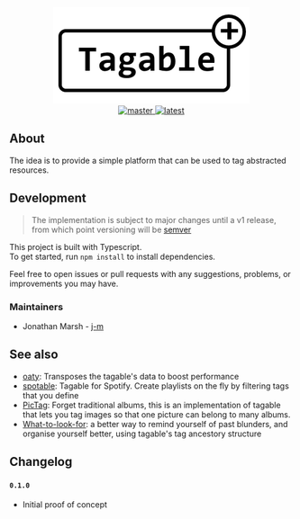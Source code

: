 <p align="center">
  <img src="./img/logo.png" alt="tagable"/>
  <br/>
  <a href="https://github.com/j-m/tagable/actions">
    <img src="https://github.com/j-m/tagable/workflows/master/badge.svg" alt="master"/>
  </a>
  <a href="https://github.com/j-m/tagable/actions">
    <img src="https://github.com/j-m/tagable/workflows/latest/badge.svg" alt="latest"/>
  </a>
</p>

## About

The idea is to provide a simple platform that can be used to tag abstracted resources.  

## Development

> The implementation is subject to major changes until a v1 release, from which point versioning will be [semver](https://semver.org)

This project is built with Typescript.  
To get started, run `npm install` to install dependencies.

Feel free to open issues or pull requests with any suggestions, problems, or improvements you may have.

### Maintainers

- Jonathan Marsh - [j-m](https://github.com/j-m)

## See also

- [oaty](https://github.com/jmsv/oaty): Transposes the tagable's data to boost performance
- [spotable](https://github.com/j-m/spotable): Tagable for Spotify. Create playlists on the fly by filtering tags that you define
- [PicTag](https://github/com/j-m/PicTag): Forget traditional albums, this is an implementation of tagable that lets you tag images so that one picture can belong to many albums.
- [What-to-look-for](https://github.com/j-m/What-to-look-for): a better way to remind yourself of past blunders, and organise yourself better, using tagable's tag ancestory structure

## Changelog

#### `0.1.0`

- Initial proof of concept
